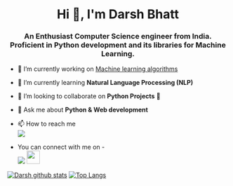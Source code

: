 <h1 align="center">Hi 👋, I'm Darsh Bhatt</h1>
<h3 align="center">An Enthusiast Computer Science engineer from India. Proficient in Python development and its libraries for Machine Learning.</h3>

- 🔭 I’m currently working on [Machine learning algorithms](https://github.com/darsh-008/Machine-Learning-Algorithms)

- 🌱 I’m currently learning **Natural Language Processing (NLP)**

- 👯 I’m looking to collaborate on **Python Projects** 🐍

- 💬 Ask me about **Python & Web development**

- 📫 How to reach me <br> <a href="mailto:darshwork008@gmail.com"><img src="https://img.shields.io/badge/-Gmail-181717?style=for-the-badge&logo=gmail"></a>

- You can connect with me on - <br>
<a href="https://www.linkedin.com/in/darsh-bhatt-n08/"><img src="https://img.shields.io/badge/LinkedIn-0077B5?style=for-the-badge&logo=linkedin&logoColor=white"></a>
<a href="https://www.kaggle.com/darshbhatt"><img src="https://cdn3.iconfinder.com/data/icons/logos-and-brands-adobe/512/189_Kaggle-512.png" width="30" ></a>


[![Darsh github stats](https://github-readme-stats.vercel.app/api?username=darsh-008&show_icons=true&theme=tokyonight)](https://github.com/anuraghazra/github-readme-stats) [![Top Langs](https://github-readme-stats.vercel.app/api/top-langs/?username=darsh-008&layout=compact&theme=tokyonight&hide=html)](https://github.com/anuraghazra/github-readme-stats)


<!--<table class="tg">
<thead>
  <tr>
    <th class="tg-0lax">LinkedIN</th>
    <th class="tg-0lax"><a href="https://www.linkedin.com/in/darsh-bhatt-n08/"><img src="https://img.shields.io/badge/LinkedIn-0077B5?style=for-the-badge&logo=linkedin&logoColor=white"></a></th>
  </tr>
</thead>
</table>-->
